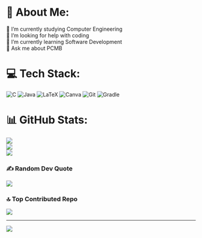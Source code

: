 # 💫 About Me:
🔭 I’m currently studying Computer Engineering<br>🤝 I’m looking for help with coding<br>🌱 I’m currently learning Software Development <br>💬 Ask me about PCMB<br>


# 💻 Tech Stack:
![C](https://img.shields.io/badge/c-%2300599C.svg?style=for-the-badge&logo=c&logoColor=white) ![Java](https://img.shields.io/badge/java-%23ED8B00.svg?style=for-the-badge&logo=openjdk&logoColor=white) ![LaTeX](https://img.shields.io/badge/latex-%23008080.svg?style=for-the-badge&logo=latex&logoColor=white) ![Canva](https://img.shields.io/badge/Canva-%2300C4CC.svg?style=for-the-badge&logo=Canva&logoColor=white) ![Git](https://img.shields.io/badge/git-%23F05033.svg?style=for-the-badge&logo=git&logoColor=white) ![Gradle](https://img.shields.io/badge/Gradle-02303A.svg?style=for-the-badge&logo=Gradle&logoColor=white)
# 📊 GitHub Stats:
![](https://github-readme-stats.vercel.app/api?username=issrivastava&theme=material-palenight&hide_border=true&include_all_commits=false&count_private=false)<br/>
![](https://github-readme-streak-stats.herokuapp.com/?user=issrivastava&theme=material-palenight&hide_border=true)<br/>
![](https://github-readme-stats.vercel.app/api/top-langs/?username=issrivastava&theme=material-palenight&hide_border=true&include_all_commits=false&count_private=false&layout=compact)

### ✍️ Random Dev Quote
![](https://quotes-github-readme.vercel.app/api?type=horizontal&theme=radical)

### 🔝 Top Contributed Repo
![](https://github-contributor-stats.vercel.app/api?username=issrivastava&limit=5&theme=dark&combine_all_yearly_contributions=true)

---
[![](https://visitcount.itsvg.in/api?id=issrivastava&icon=1&color=0)](https://visitcount.itsvg.in)

<!-- Proudly created with GPRM ( https://gprm.itsvg.in ) -->
